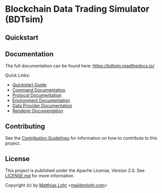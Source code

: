 # Blockchain Data Trading Simulator (BDTsim)

## Quickstart

## Documentation

The full documentation can be found here: https://bdtsim.readthedocs.io/

Quick Links:

  * [Quickstart Guide](https://bdtsim.readthedocs.io/en/latest/quickstart/)
  * [Command Documentation](https://bdtsim.readthedocs.io/en/latest/commands/)
  * [Protocol Documentation](https://bdtsim.readthedocs.io/en/latest/protocols/)
  * [Environment Documentation](https://bdtsim.readthedocs.io/en/latest/environments/)
  * [Data Provider Documentation](https://bdtsim.readthedocs.io/en/latest/data_providers/)
  * [Renderer Documentation](https://bdtsim.readthedocs.io/en/latest/renderers/)


## Contributing

See the [Contribution Guidelines](https://gitlab.com/MatthiasLohr/bdtsim/-/blob/main/CONTRIBUTING.md) for information on how to contribute to this project.


## License

This project is published under the Apache License, Version 2.0.
See [LICENSE.md](https://gitlab.com/MatthiasLohr/bdtsim/-/blob/main/LICENSE.md) for more information.

Copyright (c) by [Matthias Lohr](https://mlohr.com/) &lt;[mail@mlohr.com](mailto:mail@mlohr.com)&gt;

